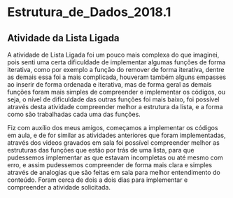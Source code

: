 # Estrutura_de_Dados_2018.1

## Atividade da Lista Ligada
A atividade de Lista Ligada foi um pouco mais complexa do que imaginei, pois senti uma certa dificuldade de implementar algumas funções de forma iterativa, como por exemplo a função do remover de forma iterativa, dentre as demais essa foi a mais complicada, houveram também alguns empasses ao inserir de forma ordenada e iterativa, mas de forma geral as demais funções foram mais simples de compreender e implementar os códigos, ou seja, o nível de dificuldade das outras funções foi mais baixo, foi possível através desta atividade compreender melhor a estrutura da lista, e a forma como são trabalhadas cada uma das funções.

Fiz com auxílio dos meus amigos, começamos a implementar os códigos em aula, e de for similar as atividades anteriores que foram implementadas, através dos videos gravados em sala foi possível compreender melhor as estruturas das funções que estão por trás de uma lista, para que pudessemos implementar as que estavam incompletas ou até mesmo com erro, e assim pudessemos compreender de forma mais clara e simples através de analogias que são feitas em sala para melhor entendimento do conteúdo. Foram cerca de dois a dois dias para implementar e compreender a atividade solicitada.
